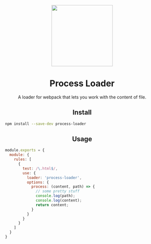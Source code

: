 <div align="center">
  <a href="https://github.com/webpack/webpack">
    <img width="200" height="200"
      src="https://webpack.js.org/assets/icon-square-big.svg">
  </a>
  <h1>Process Loader</h1>
  <p>A loader for webpack that lets you work with the content of file.</p>
</div>

<h2 align="center">Install</h2>

```bash
npm install --save-dev process-loader
```

<h2 align="center">Usage</h2>

```js
module.exports = {
  module: {
    rules: [
      {
        test: /\.html$/,
        use: {
          loader: 'process-loader',
          options: {
            process: (content, path) => {
              // some pretty stuff
              console.log(path);
              console.log(content);
              return content;
            }
          }
        }
      }
    ]
  }
}
```